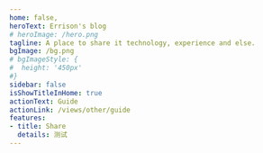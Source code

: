 ```yaml
---
home: false,
heroText: Errison's blog
# heroImage: /hero.png
tagline: A place to share it technology, experience and else.
bgImage: /bg.png
# bgImageStyle: {
#  height: '450px'
#}
sidebar: false
isShowTitleInHome: true
actionText: Guide
actionLink: /views/other/guide
features:
- title: Share
  details: 测试
---
```

